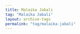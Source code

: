```yaml
---
title: Malaika Jabali
tag: "Malaika Jabali"
layout: archive-tags
permalink: "tag/malaika-jabali"
---
```

